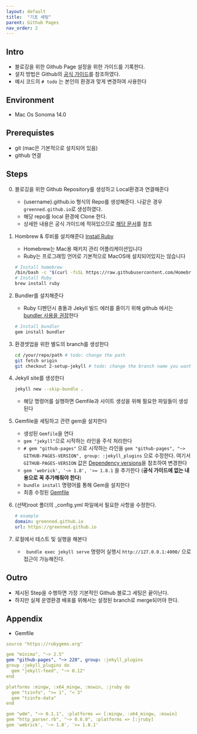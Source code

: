 ```yaml
---
layout: default
title:  "기초 세팅"
parent: Github Pages
nav_order: 2
---
```


## Intro

- 블로깅을 위한 Github Page 설정을 위한 가이드를 기록한다.
- 설치 방법은 Github의 [공식 가이드](https://docs.github.com/en/pages)를 참조하였다.
- 예시 코드의 `# todo` 는 본인의 환경과 맞게 변경하여 사용한다

## Environment

- Mac Os Sonoma 14.0

## Prerequistes

- git (mac은 기본적으로 설치되어 있음)
- github 연결

## Steps

0. 블로깅을 위한 Github Repository를 생성하고 Local환경과 연결해준다

    - {username}.github.io 형식의 Repo를 생성해준다. 나같은 경우 `greenned.github.io`로 생성하였다.
    - 해당 repo를 local 환경에 Clone 한다.
    - 상세한 내용은 공식 가이드에 적혀있으므로 [해당 문서](https://docs.github.com/en/pages/quickstart)를 참조

1. Hombrew & 루비를 설치해준다 [Install Ruby](https://www.ruby-lang.org/en/documentation/installation/)

    - Homebrew는 Mac용 패키지 관리 어플리케이션입니다
    - Ruby는 프로그래밍 언어로 기본적으로 MacOS에 설치되어있지는 않습니다

    ```bash
    # Install homebrew
    /bin/bash -c "$(curl -fsSL https://raw.githubusercontent.com/Homebrew/install/HEAD/install.sh)"
    # Install Ruby
    brew install ruby
    ```

2. Bundler를 설치해준다

    - Ruby 디펜던시 충돌과 Jekyll 빌드 에러를 줄이기 위해 github 에서는 [bundler 사용을 권장](https://docs.github.com/en/pages/setting-up-a-github-pages-site-with-jekyll/creating-a-github-pages-site-with-jekyll?platform=mac#prerequisites)한다

    ```bash
    # Install bundler
    gem install bundler
    ```

3. 환경셋업을 위한 별도의 branch를 생성한다

    ```bash
    cd /your/repo/path # todo: change the path
    git fetch origin
    git checkout 2-setup-jekyll # todo: change the branch name you want
    ```

4. Jekyll site를 생성한다

    ```bash
    jekyll new --skip-bundle .
    ```

    - 해당 명령어를 실행하면 Gemfile과 사이트 생성을 위해 필요한 파일들이 생성된다



5. Gemfile을 세팅하고 관련 gem을 설치한다
    - 생성된 `Gemfile`을 연다
    - `gem "jekyll"`으로 시작하는 라인을 주석 처리한다
    - `# gem "github-pages"` 으로 시작하는 라인을 `gem "github-pages", "~> GITHUB-PAGES-VERSION", group: :jekyll_plugins` 으로 수정한다. 여기서 `GITHUB-PAGES-VERSION` 값은 [Dependency versions](https://pages.github.com/versions/)을 참조하여 변경한다 
    - `gem 'webrick', '~> 1.8', '>= 1.8.1` 을 추가한다 (**공식 가이드에 없는 내용으로 꼭 추가해줘야 한다**)
    - `bundle install` 명령어를 통해 Gem을 설치한다 
    - 최종 수정된 [Gemfile](#appendix)

6. (선택)root 폴더의 _config.yml 파일에서 필요한 사항을 수정한다.

    ```yaml
    # example
    domain: greenned.github.io   
    url: https://greenned.github.io  
    ```

7. 로컬에서 테스트 및 실행을 해본다
    - ` bundle exec jekyll serve` 명령어 실행시 `http://127.0.0.1:4000/` 으로 접근이 가능해진다.

## Outro

- 제시된 Step을 수행하면 가장 기본적인 Github 블로그 세팅은 끝이난다. 
- 하지만 실제 운영환경 배포를 위해서는 설정된 branch로 merge되어야 한다. 

## Appendix

- Gemfile

```yaml
source "https://rubygems.org"

gem "minima", "~> 2.5"
gem "github-pages", "~> 228", group: :jekyll_plugins
group :jekyll_plugins do
  gem "jekyll-feed", "~> 0.12"
end

platforms :mingw, :x64_mingw, :mswin, :jruby do
  gem "tzinfo", ">= 1", "< 3"
  gem "tzinfo-data"
end

gem "wdm", "~> 0.1.1", :platforms => [:mingw, :x64_mingw, :mswin]
gem "http_parser.rb", "~> 0.6.0", :platforms => [:jruby]
gem 'webrick', '~> 1.8', '>= 1.8.1'
```